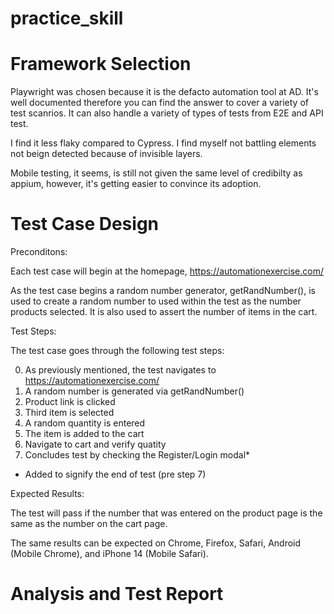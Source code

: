 # practice_skill

# Framework Selection

Playwright was chosen because it is the defacto automation tool at AD. It's well documented therefore you can find the answer to cover a variety of test scanrios. It can also handle a variety of types of tests from E2E and API test. 

I find it less flaky compared to Cypress. I find myself not battling elements not beign detected because of invisible layers. 

Mobile testing, it seems, is still not given the same level of credibilty as appium, however, it's getting easier to convince its adoption.

# Test Case Design

Preconditons: 

Each test case will begin at the homepage, https://automationexercise.com/

As the test case begins a random number generator, getRandNumber(), is used to create a random number to used within the test as the number products selected. It is also used to assert the number of items in the cart.

Test Steps:

The test case goes through the following test steps:

0. As previously mentioned, the test navigates to https://automationexercise.com/
1. A random number is generated via getRandNumber()
2. Product link is clicked
3. Third item is selected
4. A random quantity is entered
5. The item is added to the cart
6. Navigate to cart and verify quatity
7. Concludes test by checking the Register/Login modal*

* Added to signify the end of test (pre step 7)

Expected Results:

The test will pass if the number that was entered on the product page is the same as the number on the cart page. 

The same results can be expected on Chrome, Firefox, Safari, Android (Mobile Chrome), and iPhone 14 (Mobile Safari).

# Analysis and Test Report

